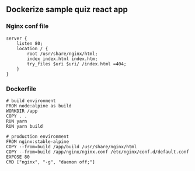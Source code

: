 ## Dockerize sample quiz react app

### Nginx conf file
```
server {
    listen 80;
    location / {
        root /usr/share/nginx/html;
        index index.html index.htm;
        try_files $uri $uri/ /index.html =404;
    }
}
```

### Dockerfile
```
# build environment
FROM node:alpine as build
WORKDIR /app
COPY . .
RUN yarn
RUN yarn build

# production environment
FROM nginx:stable-alpine
COPY --from=build /app/build /usr/share/nginx/html
COPY --from=build /app/nginx/nginx.conf /etc/nginx/conf.d/default.conf
EXPOSE 80
CMD ["nginx", "-g", "daemon off;"]
```